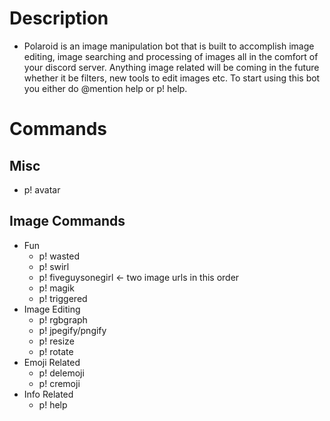 # Description
* Polaroid is an image manipulation bot that is built to accomplish image editing, image searching and processing of images all in the comfort of your discord server. Anything image related will be coming in the future whether it be filters, new tools to edit images etc. To start using this bot you either do @mention help or p! help.

# Commands
## Misc
* p! avatar <user>
	
## Image Commands

* Fun
	* p! wasted <image url>
	* p! swirl <image url>
	* p! fiveguysonegirl <guy> <girl> <- two image urls in this order
	* p! magik <image url>
  * p! triggered <image url>
* Image Editing
	* p! rgbgraph <image url> 
	* p! jpegify/pngify <image url> 
	* p! resize <image url> <width> <height> 
	* p! rotate <image url> <degrees> 
* Emoji Related
	* p! delemoji <emoji>
  	* p! cremoji <image url> <emoji name>
* Info Related
	* p! help